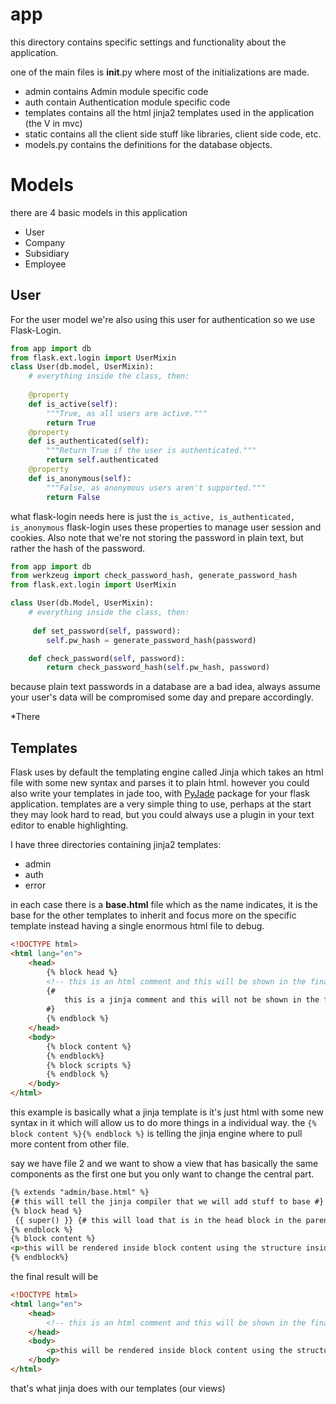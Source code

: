 # app
this directory contains specific settings and functionality about the application.

one of the main files is __init__.py where most of the initializations are made.
- admin contains Admin module specific code
- auth contain Authentication module specific code
- templates contains all the html jinja2 templates used in the application (the V in mvc)
- static contains all the client side stuff like libraries, client side code, etc.
- models.py contains the definitions for the database objects.


# Models

there are 4 basic models in this application
- User
- Company
- Subsidiary
- Employee

## User
For the user model we're also using this user for authentication so we use Flask-Login.
```python
from app import db
from flask.ext.login import UserMixin
class User(db.model, UserMixin):
    # everything inside the class, then:
    
    @property
    def is_active(self):
        """True, as all users are active."""
        return True
    @property
    def is_authenticated(self):
        """Return True if the user is authenticated."""
        return self.authenticated
    @property
    def is_anonymous(self):
        """False, as anonymous users aren't supported."""
        return False
```
what flask-login needs here is just the `is_active, is_authenticated, is_anonymous`
flask-login uses these properties to manage user session and cookies.
Also note that we're not storing the password in plain text, but rather the hash of the password.

```python
from app import db
from werkzeug import check_password_hash, generate_password_hash
from flask.ext.login import UserMixin

class User(db.Model, UserMixin):
    # everything inside the class, then:
    
     def set_password(self, password):
        self.pw_hash = generate_password_hash(password)

    def check_password(self, password):
        return check_password_hash(self.pw_hash, password)
```

because plain text passwords in a database are a bad idea, always assume your user's data will be compromised some day
and prepare accordingly.

*There

## Templates
Flask uses by default the templating engine called Jinja which takes an html file with some new syntax and parses it to plain html.
however you could also write your templates in jade too, with [PyJade](https://github.com/syrusakbary/pyjade) package for your flask application.
templates are a very simple thing to use, perhaps at the start they may look hard to read, but
you could always use a plugin in your text editor to enable highlighting.

I have three directories containing jinja2 templates:

- admin
- auth
- error

in each case there is a **base.html** file which as the name indicates, it is the base for the other
templates to inherit and focus more on the specific template instead having a single enormous html file to debug.

```html
<!DOCTYPE html>
<html lang="en">
    <head>
        {% block head %}
        <!-- this is an html comment and this will be shown in the final html file -->
        {#
            this is a jinja comment and this will not be shown in the final html file
        #} 
        {% endblock %}
    </head>
    <body>
        {% block content %}
        {% endblock%}
        {% block scripts %}
        {% endblock %}
    </body>
</html>
```
this example is basically what a jinja template is it's just html with some new syntax in it
which will allow us to do more things in a individual way.
the `{% block content %}{% endblock %}` is telling the jinja engine where to pull more content from other file.

say we have file 2 and we want to show a view that has basically the same components as the first one
but you only want to change the central part.

```html
{% extends "admin/base.html" %} 
{# this will tell the jinja compiler that we will add stuff to base #}
{% block head %}
 {{ super() }} {# this will load that is in the head block in the parent template #}
{% endblock %}
{% block content %}
<p>this will be rendered inside block content using the structure inside base.html</p>
{% endblock%}
```
the final result will be
```html
<!DOCTYPE html>
<html lang="en">
    <head>
        <!-- this is an html comment and this will be shown in the final html file -->
    </head>
    <body>
        <p>this will be rendered inside block content using the structure inside base.html</p>
    </body>
</html>
```
that's what jinja does with our templates (our views)